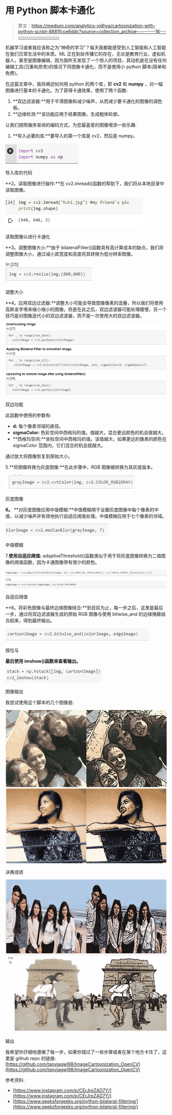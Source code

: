 # 用 Python 脚本卡通化

> 原文：<https://medium.com/analytics-vidhya/cartoonization-with-python-script-8881fcce6ddc?source=collection_archive---------16----------------------->

机器学习或者我应该称之为“神奇的学习”？每天我都能感受到人工智能和人工智能在我们日常生活中的本质。ML 正在到处传播它的存在，无论是教育行业，虚拟机器人，甚至是图像编辑，因为我昨天发现了一个惊人的项目，其动机是在没有任何编辑工具(沉重和昂贵)的情况下将图像卡通化，而不是使用小 python 脚本(简单和免费)。

在这篇文章中，我将阐述如何用 python 的两个库，即 **cv2** 和 **numpy** ，对一幅图像进行基本的卡通化。为了获得卡通效果，使用了两个函数:

1.  **双边滤波器:**用于平滑图像和减少噪声，从而减少要卡通化的图像的调色板。
2.  **边缘检测:**该功能应用于结果图像，生成粗体轮廓。

让我们按照循序渐进的编码方式，为您最喜爱的图像增添一些乐趣:

1.  **导入必要的库:**要导入的第一个库是 cv2，然后是 numpy。

![](img/5c3ffa179362cef07dcc92de6d656145.png)

导入库的代码

**2。读取图像进行操作:**在 cv2.imread()函数的帮助下，我们将从本地目录中读取图像。

![](img/8821e8c01bbb99bcbae2bf2653dc4014.png)

读取图像以进行卡通化

**3。调整图像大小:**由于 bilateralFilter()函数具有高计算成本的缺点，我们将调整图像大小，通过减小其宽度和高度将其转换为低分辨率图像。

![](img/738530c0962a680c4894aa933a6ffaf2.png)

调整大小

**4。应用双边过滤器:**调整大小可能会导致图像像素的混叠，所以我们将使用高斯金字塔来缩小缩小的图像。但是在此之后，双边滤波器可能处理缓慢，另一个技巧是对图像迭代小的双边滤波器，而不是一次使用大的双边滤波器。

![](img/8356ba81d2f61190b454e6fff6035189.png)

双边功能

此函数中使用的参数有:

*   **d:** 每个像素邻域的直径。
*   **sigmaColor:** 色彩空间中西格玛的值。值越大，混合更远颜色的机会就越大。
*   **西格玛空间:**坐标空间中西格玛的值。该值越大，如果更远的像素的颜色在 sigmaColor 范围内，它们混合的机会就越大。

通过放大将图像恢复到原始大小。

5.**将图像转换为灰度图像:**在此步骤中，RGB 图像被转换为其灰度版本。

![](img/e34556f7590029af4f999d61a1761768.png)

灰度图像

**6。** **对灰度图像应用中值模糊:**中值模糊用于设置灰度图像中每个像素的中值，以减少噪声并有效地执行自适应阈值处理。中值模糊应用于七个像素的邻域。

![](img/268ba5210961e6af7270423642f9ca7c.png)

中值模糊

7.**使用自适应阈值:** adaptiveThreshold()函数类似于用于将灰度图像转换为二值图像的阈值函数，因为卡通图像带有很少的颜色。

![](img/1d9475f46729b89c684646640773964f.png)

自适应阈值

**8。将彩色图像与最终边缘图像结合:**到目前为止，每一步之后，这里是最后一步，通过将双边滤波器生成的原始 RGB 图像与使用 bitwise_and 的边缘掩蔽结合起来，得到最终输出。

![](img/39e1dbc86cb6ea3c24351638fe5d6de4.png)

按位与

**最后使用 imshow()函数来查看输出。**

![](img/e64b4635f81189d2f21d9a22dab5e7c3.png)

图像输出

我尝试使用这个脚本的几个图像是:

![](img/e88cee322d9bdd535f3691334cb8358b.png)![](img/a1cf9809092fb2444c84b86ff96f39d8.png)

决赛成绩

![](img/5793aacfe1769d18d21fe51a0f56c6c6.png)![](img/b46c06e51c6ac2bac202dabd838d5b66.png)

输出

我希望你仔细地遵循了每一步，如果你错过了一些步骤或者在某个地方卡住了，这里是 github repo 的链接:[https://github.com/tanviagwl98/ImageCartoonization_OpenCV](https://github.com/tanviagwl98/ImageCartoonization_OpenCV)

参考资料:

*   [https://www.instagram.com/p/CErJrqZAD7Y/](https://www.instagram.com/p/CErJrqZAD7Y/)
*   [https://www.geeksforgeeks.org/python-bilateral-filtering/](https://www.geeksforgeeks.org/python-bilateral-filtering/)